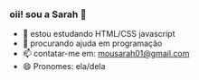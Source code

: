 ### oii! sou a Sarah 👋





- 🌱 estou estudando HTML/CSS javascript
- 🤔 procurando ajuda em programação
- 📫 contatar-me em: mousarah01@gmail.com
- 😄 Pronomes: ela/dela


